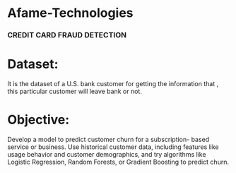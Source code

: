 # Afame-Technologies
### CREDIT CARD FRAUD DETECTION
# Dataset:
It is the dataset of a U.S. bank customer for getting the information that , this particular customer will leave bank or not.
# Objective: 
Develop a model to predict customer churn for a subscription- based service or business. 
Use historical customer data, including features like usage behavior and customer demographics, and try algorithms like Logistic Regression, Random Forests, or Gradient Boosting to predict churn.
